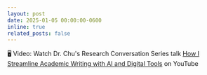 ```yaml
---
layout: post
date: 2025-01-05 00:00:00-0600
inline: true
related_posts: false
---
```


🖥️ Video: Watch Dr. Chu's Research Conversation Series talk [How I Streamline Academic Writing with AI and Digital Tools](https://www.youtube.com/watch?v=CTTESpCK4yc) on YouTube
